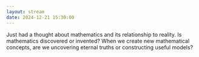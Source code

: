 ```yaml
---
layout: stream
date: 2024-12-21 15:30:00
---
```


Just had a thought about mathematics and its relationship to reality. Is mathematics discovered or invented? When we create new mathematical concepts, are we uncovering eternal truths or constructing useful models?